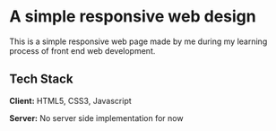 
# A simple responsive web design

This is a simple responsive web page made by me during my
learning process of front end web development.


## Tech Stack

**Client:** HTML5, CSS3, Javascript

**Server:** No server side implementation for now

  

